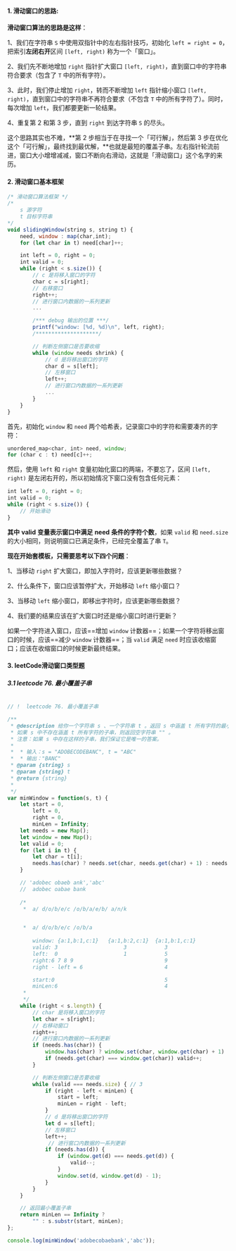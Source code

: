 #### 1. 滑动窗口的思路:

**滑动窗口算法的思路是这样**：

1、我们在字符串 `S` 中使用双指针中的左右指针技巧，初始化 `left = right = 0`，把索引**左闭右开**区间 `[left, right)` 称为一个「窗口」。

2、我们先不断地增加 `right` 指针扩大窗口 `[left, right)`，直到窗口中的字符串符合要求（包含了 `T` 中的所有字符）。

3、此时，我们停止增加 `right`，转而不断增加 `left` 指针缩小窗口 `[left, right)`，直到窗口中的字符串不再符合要求（不包含 `T` 中的所有字符了）。同时，每次增加 `left`，我们都要更新一轮结果。

4、重复第 2 和第 3 步，直到 `right` 到达字符串 `S` 的尽头。

这个思路其实也不难，**第 2 步相当于在寻找一个「可行解」，然后第 3 步在优化这个「可行解」，最终找到最优解，**也就是最短的覆盖子串。左右指针轮流前进，窗口大小增增减减，窗口不断向右滑动，这就是「滑动窗口」这个名字的来历。

#### 2. 滑动窗口基本框架

```js
/* 滑动窗口算法框架 */
/* 
	s 源字符
	t 目标字符串
*/
void slidingWindow(string s, string t) {
    need, window : map(char,int);
    for (let char in t) need[char]++;

    int left = 0, right = 0;
    int valid = 0; 
    while (right < s.size()) {
        // c 是将移入窗口的字符
        char c = s[right];
        // 右移窗口
        right++;
        // 进行窗口内数据的一系列更新
        ...

        /*** debug 输出的位置 ***/
        printf("window: [%d, %d)\n", left, right);
        /********************/

        // 判断左侧窗口是否要收缩
        while (window needs shrink) {
            // d 是将移出窗口的字符
            char d = s[left];
            // 左移窗口
            left++;
            // 进行窗口内数据的一系列更新
            ...
        }
    }
}
```

首先，初始化 `window` 和 `need` 两个哈希表，记录窗口中的字符和需要凑齐的字符： 

```js
unordered_map<char, int> need, window;
for (char c : t) need[c]++;
```

然后，使用 `left` 和 `right` 变量初始化窗口的两端，不要忘了，区间 `[left, right)` 是左闭右开的，所以初始情况下窗口没有包含任何元素： 

```js
int left = 0, right = 0;
int valid = 0; 
while (right < s.size()) {
    // 开始滑动
}
```

**其中** **valid** **变量表示窗口中满足** **need** **条件的字符个数**，如果 `valid` 和 `need.size` 的大小相同，则说明窗口已满足条件，已经完全覆盖了串 `T`。 

**现在开始套模板，只需要思考以下四个问题**：

1、当移动 `right` 扩大窗口，即加入字符时，应该更新哪些数据？

2、什么条件下，窗口应该暂停扩大，开始移动 `left` 缩小窗口？

3、当移动 `left` 缩小窗口，即移出字符时，应该更新哪些数据？

4、我们要的结果应该在扩大窗口时还是缩小窗口时进行更新？

如果一个字符进入窗口，应该==增加 `window` 计数器==；如果一个字符将移出窗口的时候，应该==减少 `window` 计数器==；当 `valid` 满足 `need` 时应该收缩窗口；应该在收缩窗口的时候更新最终结果。

#### 3. leetCode滑动窗口类型题

##### 3.1  leetcode 76. 最小覆盖子串

```js

// !  leetcode 76. 最小覆盖子串

/**
 * @description 给你一个字符串 s 、一个字符串 t 。返回 s 中涵盖 t 所有字符的最小子串。
 * 如果 s 中不存在涵盖 t 所有字符的子串，则返回空字符串 "" 。
 * 注意：如果 s 中存在这样的子串，我们保证它是唯一的答案。
 * 
 *  * 输入：s = "ADOBECODEBANC", t = "ABC"
 *  * 输出："BANC"
 * @param {string} s
 * @param {string} t
 * @return {string}
 * 
 */
var minWindow = function(s, t) {
    let start = 0,
        left = 0,
        right = 0,
        minLen = Infinity;
    let needs = new Map();
    let window = new Map();
    let valid = 0;
    for (let i in t) { 
        let char = t[i];
        needs.has(char) ? needs.set(char, needs.get(char) + 1) : needs.set(char,1) 
    }

    // 'adobec obaeb ank','abc'
    //  adobec oabae bank
    
    /* 
     *  a/ d/o/b/e/c /o/b/a/e/b/ a/n/k


     *  a/ d/o/b/e/c /o/b/a
    
        window: {a:1,b:1,c:1}   {a:1,b:2,c:1}  {a:1,b:1,c:1}
        valid: 3                     3            3
        left:  0                     1            5
        right:6 7 8 9                             9
        right - left = 6                          4

        start:0                                   5
        minLen:6                                  4
     * 
     */
    while (right < s.length) {
        // char 是将移入窗口的字符
        let char = s[right];
        // 右移动窗口
        right++;
        // 进行窗口内数据的一系列更新
        if (needs.has(char)) { 
            window.has(char) ? window.set(char, window.get(char) + 1) : window.set(char, 1);
            if (needs.get(char) === window.get(char)) valid++;
        }

        // 判断左侧窗口是否要收缩
        while (valid === needs.size) { // 3
            if (right - left < minLen) { 
                start = left;
                minLen = right - left;
            }
            // d 是将移出窗口的字符
            let d = s[left];
            // 左移窗口
            left++;
             // 进行窗口内数据的一系列更新
            if (needs.has(d)) { 
                if (window.get(d) === needs.get(d)) { 
                    valid--;
                }
                window.set(d, window.get(d) - 1);
            }
        }
    }

    // 返回最小覆盖子串
    return minLen == Infinity ?
        "" : s.substr(start, minLen);
};

console.log(minWindow('adobecobaebank','abc'));
```

